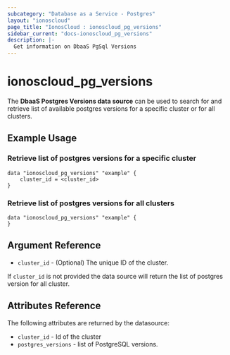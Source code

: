 ```yaml
---
subcategory: "Database as a Service - Postgres"
layout: "ionoscloud"
page_title: "IonosCloud : ionoscloud_pg_versions"
sidebar_current: "docs-ionoscloud_pg_versions"
description: |-
  Get information on DbaaS PgSql Versions
---
```


# ionoscloud\_pg_versions

The **DbaaS Postgres Versions data source** can be used to search for and retrieve list of available postgres versions for a specific cluster or for all clusters.

## Example Usage

### Retrieve list of postgres versions for a specific cluster
```hcl
data "ionoscloud_pg_versions" "example" {
	cluster_id = <cluster_id>
}
```

### Retrieve list of postgres versions for all clusters
```hcl
data "ionoscloud_pg_versions" "example" {
}
```

## Argument Reference

* `cluster_id` - (Optional) The unique ID of the cluster.

If `cluster_id` is not provided the data source will return the list of postgres version for all cluster.

## Attributes Reference

The following attributes are returned by the datasource:

* `cluster_id` - Id of the cluster
* `postgres_versions` - list of PostgreSQL versions.